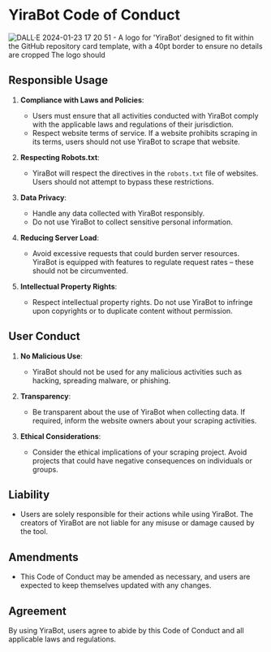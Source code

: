 # YiraBot Code of Conduct
![DALL·E 2024-01-23 17 20 51 - A logo for 'YiraBot' designed to fit within the GitHub repository card template, with a 40pt border to ensure no details are cropped  The logo should ](https://github.com/OwenOrcan/YiraBot-Crawler/assets/144565916/1cd607b5-5cfb-42b6-b0af-387725adc96f)

## Responsible Usage

1. **Compliance with Laws and Policies**:
   - Users must ensure that all activities conducted with YiraBot comply with the applicable laws and regulations of their jurisdiction.
   - Respect website terms of service. If a website prohibits scraping in its terms, users should not use YiraBot to scrape that website.

2. **Respecting Robots.txt**:
   - YiraBot will respect the directives in the `robots.txt` file of websites. Users should not attempt to bypass these restrictions.

3. **Data Privacy**:
   - Handle any data collected with YiraBot responsibly.
   - Do not use YiraBot to collect sensitive personal information.

4. **Reducing Server Load**:
   - Avoid excessive requests that could burden server resources. YiraBot is equipped with features to regulate request rates – these should not be circumvented.

5. **Intellectual Property Rights**:
   - Respect intellectual property rights. Do not use YiraBot to infringe upon copyrights or to duplicate content without permission.

## User Conduct

1. **No Malicious Use**:
   - YiraBot should not be used for any malicious activities such as hacking, spreading malware, or phishing.

2. **Transparency**:
   - Be transparent about the use of YiraBot when collecting data. If required, inform the website owners about your scraping activities.

3. **Ethical Considerations**:
   - Consider the ethical implications of your scraping project. Avoid projects that could have negative consequences on individuals or groups.

## Liability

- Users are solely responsible for their actions while using YiraBot. The creators of YiraBot are not liable for any misuse or damage caused by the tool.

## Amendments

- This Code of Conduct may be amended as necessary, and users are expected to keep themselves updated with any changes.

## Agreement

By using YiraBot, users agree to abide by this Code of Conduct and all applicable laws and regulations.
